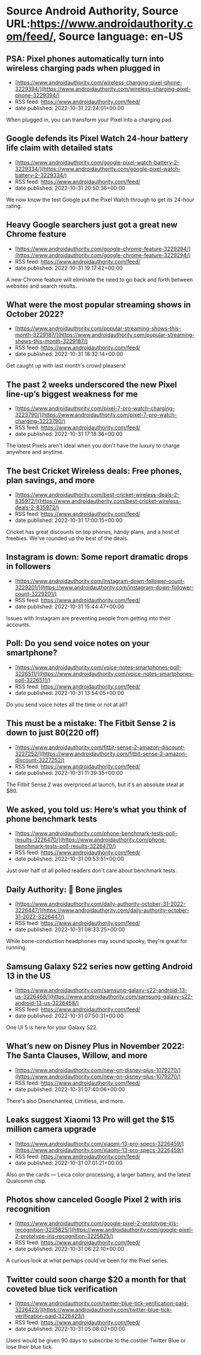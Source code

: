 # Source Android Authority, Source URL:https://www.androidauthority.com/feed/, Source language: en-US

## PSA: Pixel phones automatically turn into wireless charging pads when plugged in
 - [https://www.androidauthority.com/wireless-charging-pixel-phone-3229394/](https://www.androidauthority.com/wireless-charging-pixel-phone-3229394/)
 - RSS feed: https://www.androidauthority.com/feed/
 - date published: 2022-10-31 22:24:01+00:00

When plugged in, you can transform your Pixel into a charging pad.

## Google defends its Pixel Watch 24-hour battery life claim with detailed stats
 - [https://www.androidauthority.com/google-pixel-watch-battery-2-3229334/](https://www.androidauthority.com/google-pixel-watch-battery-2-3229334/)
 - RSS feed: https://www.androidauthority.com/feed/
 - date published: 2022-10-31 20:50:36+00:00

We now know the test Google put the Pixel Watch through to get its 24-hour rating.

## Heavy Google searchers just got a great new Chrome feature
 - [https://www.androidauthority.com/google-chrome-feature-3229294/](https://www.androidauthority.com/google-chrome-feature-3229294/)
 - RSS feed: https://www.androidauthority.com/feed/
 - date published: 2022-10-31 19:17:42+00:00

A new Chrome feature will eliminate the need to go back and forth between websites and search results.

## What were the most popular streaming shows in October 2022?
 - [https://www.androidauthority.com/popular-streaming-shows-this-month-3229187/](https://www.androidauthority.com/popular-streaming-shows-this-month-3229187/)
 - RSS feed: https://www.androidauthority.com/feed/
 - date published: 2022-10-31 18:32:14+00:00

Get caught up with last month's crowd pleasers!

## The past 2 weeks underscored the new Pixel line-up’s biggest weakness for me
 - [https://www.androidauthority.com/pixel-7-pro-watch-charging-3223790/](https://www.androidauthority.com/pixel-7-pro-watch-charging-3223790/)
 - RSS feed: https://www.androidauthority.com/feed/
 - date published: 2022-10-31 17:18:36+00:00

The latest Pixels aren't ideal when you don't have the luxury to charge anywhere and anytime.

## The best Cricket Wireless deals: Free phones, plan savings, and more
 - [https://www.androidauthority.com/best-cricket-wireless-deals-2-835972/](https://www.androidauthority.com/best-cricket-wireless-deals-2-835972/)
 - RSS feed: https://www.androidauthority.com/feed/
 - date published: 2022-10-31 17:00:15+00:00

Cricket has great discounts on top phones, handy plans, and a host of freebies. We've rounded up the best of the deals.

## Instagram is down: Some report dramatic drops in followers
 - [https://www.androidauthority.com/instagram-down-follower-count-3229201/](https://www.androidauthority.com/instagram-down-follower-count-3229201/)
 - RSS feed: https://www.androidauthority.com/feed/
 - date published: 2022-10-31 15:44:47+00:00

Issues with Instagram are preventing people from getting into their accounts.

## Poll: Do you send voice notes on your smartphone?
 - [https://www.androidauthority.com/voice-notes-smartphones-poll-3226511/](https://www.androidauthority.com/voice-notes-smartphones-poll-3226511/)
 - RSS feed: https://www.androidauthority.com/feed/
 - date published: 2022-10-31 13:54:05+00:00

Do you send voice notes all the time or not at all?

## This must be a mistake: The Fitbit Sense 2 is down to just $80 ($220 off)
 - [https://www.androidauthority.com/fitbit-sense-2-amazon-discount-3227252/](https://www.androidauthority.com/fitbit-sense-2-amazon-discount-3227252/)
 - RSS feed: https://www.androidauthority.com/feed/
 - date published: 2022-10-31 11:39:35+00:00

The Fitbit Sense 2 was overpriced at launch, but it's an absolute steal at $80.

## We asked, you told us: Here’s what you think of phone benchmark tests
 - [https://www.androidauthority.com/phone-benchmark-tests-poll-results-3226470/](https://www.androidauthority.com/phone-benchmark-tests-poll-results-3226470/)
 - RSS feed: https://www.androidauthority.com/feed/
 - date published: 2022-10-31 09:53:51+00:00

Just over half of all polled readers don't care about benchmark tests.

## Daily Authority: 🦴 Bone jingles
 - [https://www.androidauthority.com/daily-authority-october-31-2022-3226447/](https://www.androidauthority.com/daily-authority-october-31-2022-3226447/)
 - RSS feed: https://www.androidauthority.com/feed/
 - date published: 2022-10-31 08:33:25+00:00

While bone-conduction headphones may sound spooky, they're great for running.

## Samsung Galaxy S22 series now getting Android 13 in the US
 - [https://www.androidauthority.com/samsung-galaxy-s22-android-13-us-3226468/](https://www.androidauthority.com/samsung-galaxy-s22-android-13-us-3226468/)
 - RSS feed: https://www.androidauthority.com/feed/
 - date published: 2022-10-31 07:50:31+00:00

One UI 5 is here for your Galaxy S22.

## What’s new on Disney Plus in November 2022: The Santa Clauses, Willow, and more
 - [https://www.androidauthority.com/new-on-disney-plus-1079270/](https://www.androidauthority.com/new-on-disney-plus-1079270/)
 - RSS feed: https://www.androidauthority.com/feed/
 - date published: 2022-10-31 07:40:06+00:00

There's also Disenchanted, Limitless, and more.

## Leaks suggest Xiaomi 13 Pro will get the $15 million camera upgrade
 - [https://www.androidauthority.com/xiaomi-13-pro-specs-3226459/](https://www.androidauthority.com/xiaomi-13-pro-specs-3226459/)
 - RSS feed: https://www.androidauthority.com/feed/
 - date published: 2022-10-31 07:01:21+00:00

Also on the cards — Leica color processing, a larger battery, and the latest Qualcomm chip.

## Photos show canceled Google Pixel 2 with iris recognition
 - [https://www.androidauthority.com/google-pixel-2-prototype-iris-recognition-3225825/](https://www.androidauthority.com/google-pixel-2-prototype-iris-recognition-3225825/)
 - RSS feed: https://www.androidauthority.com/feed/
 - date published: 2022-10-31 06:22:10+00:00

A curious look at what perhaps could've been for the Pixel series.

## Twitter could soon charge $20 a month for that coveted blue tick verification
 - [https://www.androidauthority.com/twitter-blue-tick-verification-paid-3226423/](https://www.androidauthority.com/twitter-blue-tick-verification-paid-3226423/)
 - RSS feed: https://www.androidauthority.com/feed/
 - date published: 2022-10-31 05:08:02+00:00

Users would be given 90 days to subscribe to the costlier Twitter Blue or lose their blue tick.
